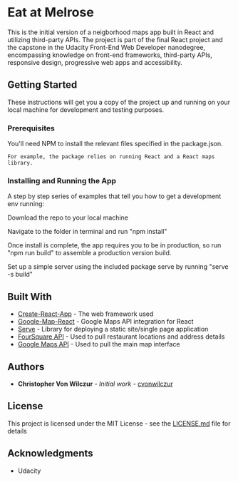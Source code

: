 # Eat at Melrose

This is the initial version of a neigborhood maps app built in React and utilizing third-party APIs. The project is part of the final React project and the capstone in the Udacity Front-End Web Developer nanodegree, encompassing knowledge on front-end frameworks, third-party APIs, responsive design, progressive web apps and accessibility.

## Getting Started

These instructions will get you a copy of the project up and running on your local machine for development and testing purposes.

### Prerequisites

You'll need NPM to install the relevant files specified in the package.json.

```
For example, the package relies on running React and a React maps library.
```

### Installing and Running the App

A step by step series of examples that tell you how to get a development env running:

Download the repo to your local machine

Navigate to the folder in terminal and run "npm install"

Once install is complete, the app requires you to be in production, so run "npm run build" to assemble a production version build.

Set up a simple server using the included package serve by running "serve -s build"

## Built With

* [Create-React-App](https://github.com/facebook/create-react-app) - The web framework used
* [Google-Map-React](https://github.com/google-map-react/google-map-react) - Google Maps API integration for React
* [Serve](https://github.com/zeit/serve) - Library for deploying a static site/single page application
* [FourSquare API](https://developer.foursquare.com/) - Used to pull restaurant locations and address details
* [Google Maps API](https://cloud.google.com/maps-platform/) - Used to pull the main map interface

## Authors

* **Christopher Von Wilczur** - *Initial work* - [cvonwilczur](https://github.com/cvonwilczur)

## License

This project is licensed under the MIT License - see the [LICENSE.md](LICENSE.md) file for details

## Acknowledgments

* Udacity
